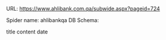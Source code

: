URL: https://www.ahlibank.com.qa/subwide.aspx?pageid=724

Spider name: ahlibankqa
DB Schema:

title
content
date